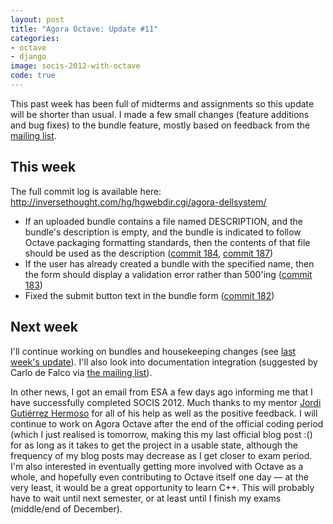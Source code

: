 ```yaml
---
layout: post
title: "Agora Octave: Update #11"
categories:
- octave
- django
image: socis-2012-with-octave
code: true
---
```


This past week has been full of midterms and assignments so this update will be shorter than usual. I made a few small changes (feature additions and bug fixes) to the bundle feature, mostly based on feedback from the [mailing list](http://octave.1599824.n4.nabble.com/Bundles-in-Agora-td4645137.html).


## This week

The full commit log is available here: <http://inversethought.com/hg/hgwebdir.cgi/agora-dellsystem/>

* If an uploaded bundle contains a file named DESCRIPTION, and the bundle's description is empty, and the bundle is indicated to follow Octave packaging formatting standards, then the contents of that file should be used as the description ([commit 184](http://inversethought.com/hg/agora-dellsystem/rev/b711f0087709), [commit 187](http://inversethought.com/hg/agora-dellsystem/rev/4752861906b3))
* If the user has already created a bundle with the specified name, then the form should display a validation error rather than 500'ing ([commit 183](http://inversethought.com/hg/agora-dellsystem/rev/cdcbfaa65cfe))
* Fixed the submit button text in the bundle form ([commit 182](http://inversethought.com/hg/agora-dellsystem/rev/4a63f5d762a3))

## Next week

I'll continue working on bundles and housekeeping changes (see [last week's update](/posts/agora-octave-update-10/)). I'll also look into documentation integration (suggested by Carlo de Falco via [the mailing list](http://octave.1599824.n4.nabble.com/Bundles-in-Agora-tp4645137p4645583.html)).

In other news, I got an email from ESA a few days ago informing me that I have successfully completed SOCIS 2012. Much thanks to my mentor [Jordi Gutiérrez Hermoso](http://jordi.inversethought.com/) for all of his help as well as the positive feedback. I will continue to work on Agora Octave after the end of the official coding period (which I just realised is tomorrow, making this my last official blog post :() for as long as it takes to get the project in a usable state, although the frequency of my blog posts may decrease as I get closer to exam period. I'm also interested in eventually getting more involved with Octave as a whole, and hopefully even contributing to Octave itself one day &mdash; at the very least, it would be a great opportunity to learn C++. This will probably have to wait until next semester, or at least until I finish my exams (middle/end of December).
